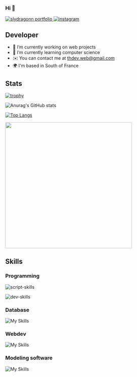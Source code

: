 ### Hi 👋

<!--
**unkn0wndfbx/unkn0wndfbx** is a ✨ _special_ ✨ repository because its `README.md` (this file) appears on your GitHub profile.

Here are some ideas to get you started:
-->
<p>
  <a href="https://thdev.vercel.app/">
    <img alt="slydragonn portfolio" title="My Portfolio" src="https://custom-icon-badges.demolab.com/badge/Portfolio-grey.svg?logo=website"/>
  </a>
  <a href="https://www.instagram.com/thdevweb/">
    <img alt="instagram" title="Instagram" src="https://custom-icon-badges.demolab.com/badge/Instagram-white.svg?logo=instagram"/>
  </a>
</p>

## Developer

- 🔭 I’m currently working on web projects
- 🌱 I’m currently learning computer science
- ✉️ You can contact me at [thdev.web@gmail.com](mailto:thdev.web@gmail.com)
- 🌍 I'm based in South of France

## Stats

[![trophy](https://github-profile-trophy.vercel.app/?username=unkn0wndfbx&theme=dracula&margin-w=20)](https://github.com/ryo-ma/github-profile-trophy)

![Anurag's GitHub stats](https://github-readme-stats.vercel.app/api?username=unkn0wndfbx&show_icons=true&theme=dracula)

[![Top Langs](https://github-readme-stats.vercel.app/api/top-langs/?username=unkn0wndfbx&layout=compact)](https://github.com/yushi1007)

<p align="left">
  <img src="https://wakatime.com/share/@018dad70-d7e7-4987-bcfc-e91d2039d8a7/8aff395c-49c1-4768-a323-147fb852b17f.svg" width="400" height="400" />
</p>

## Skills 

### Programming
![script-skills](https://skillicons.dev/icons?i=python,php)

![dev-skills](https://skillicons.dev/icons?i=java,arduino,flutter)

### Database
![My Skills](https://skillicons.dev/icons?i=mysql,firebase)

### Webdev
![My Skills](https://skillicons.dev/icons?i=html,css,react,tailwind,threejs,javascript,nodejs)

### Modeling software
![My Skills](https://skillicons.dev/icons?i=ae,ps,figma,blender)

